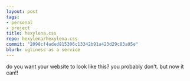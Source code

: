 ```yaml
---
layout: post
tags:
- personal
- project
title: hexylena.css
repo: hexylena/hexylena.css
commit: "2098cf4aded815306c13342b91a423d29c83a95e"
blurb: ugliness as a service
---
```


do you want your website to look like this? you probably don't. but now it can!!
